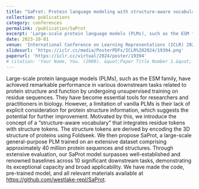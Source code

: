 ```yaml
---
title: "SaProt: Protein language modeling with structure-aware vocabulary"
collection: publications
category: conferences
permalink: /publication/SaProt
excerpt: 'Large-scale protein language models (PLMs), such as the ESM family, have achieved remarkable performance in various downstream tasks related to protein structure and function by undergoing unsupervised training on residue sequences. They have become essential tools for researchers and practitioners in biology. However, a limitation of vanilla PLMs is their lack of explicit consideration for protein structure information, which suggests the potential for further improvement. Motivated by this, we introduce the concept of a “structure-aware vocabulary” that integrates residue tokens with structure tokens. The structure tokens are derived by encoding the 3D structure of proteins using Foldseek. We then propose SaProt, a large-scale general-purpose PLM trained on an extensive dataset comprising approximately 40 million protein sequences and structures. Through extensive evaluation, our SaProt model surpasses well-established and renowned baselines across 10 significant downstream tasks, demonstrating its exceptional capacity and broad applicability.'
date: 2023-10-01
venue: 'International Conference on Learning Representations (ICLR) 2024'
slidesurl: 'https://iclr.cc/media/PosterPDFs/ICLR%202024/19394.png'
paperurl: 'https://iclr.cc/virtual/2024/poster/19394'
# citation: 'Your Name, You. (2009). &quot;Paper Title Number 1.&quot; <i>Journal 1</i>. 1(1).'
---
```


Large-scale protein language models (PLMs), such as the ESM family, have achieved remarkable performance in various downstream tasks related to protein structure and function by undergoing unsupervised training on residue sequences. They have become essential tools for researchers and practitioners in biology. However, a limitation of vanilla PLMs is their lack of explicit consideration for protein structure information, which suggests the potential for further improvement. Motivated by this, we introduce the concept of a “structure-aware vocabulary” that integrates residue tokens with structure tokens. The structure tokens are derived by encoding the 3D structure of proteins using Foldseek. We then propose SaProt, a large-scale general-purpose PLM trained on an extensive dataset comprising approximately 40 million protein sequences and structures. Through extensive evaluation, our SaProt model surpasses well-established and renowned baselines across 10 significant downstream tasks, demonstrating its exceptional capacity and broad applicability. We have made the code, pre-trained model, and all relevant materials available at https://github.com/westlake-repl/SaProt.